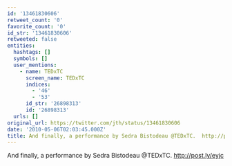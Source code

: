 ```yaml
---
id: '13461830606'
retweet_count: '0'
favorite_count: '0'
id_str: '13461830606'
retweeted: false
entities:
  hashtags: []
  symbols: []
  user_mentions:
    - name: TEDxTC
      screen_name: TEDxTC
      indices:
        - '46'
        - '53'
      id_str: '26898313'
      id: '26898313'
  urls: []
original_url: https://twitter.com/jth/status/13461830606
date: '2010-05-06T02:03:45.000Z'
title: And finally, a performance by Sedra Bistodeau @TEDxTC.  http://post.ly/eyjc
---
```


And finally, a performance by Sedra Bistodeau @TEDxTC.  http://post.ly/eyjc